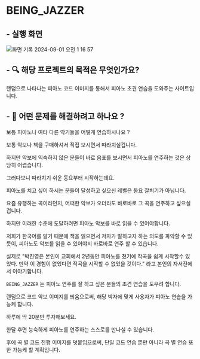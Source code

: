 # BEING_JAZZER

## - 실행 화면

![화면 기록 2024-09-01 오전 1 16 57](https://github.com/user-attachments/assets/e9ecde2d-348d-4422-b202-17a53102f5df)

## - 🔍 해당 프로젝트의 목적은 무엇인가요?

랜덤으로 나타나는 피아노 코드 이미지를 통해서 피아노 초견 연습을 도와주는 사이트입니다.

## - 🤔 어떤 문제를 해결하려고 하나요 ?

보통 피아노나 여타 다른 악기들을 어떻게 연습하시나요 ?

보통 악보나 책을 구매하셔서 직접 보시면서 따라치실겁니다.

하지만 악보에 익숙하지 않은 분들이 바로 음표를 보시면서 피아노를 연주하는 것은 상당히 어렵습니다.

그러다보니 따라치기 쉬운 동요부터 시작하는데요.

피아노를 치고 싶어 하시는 분들이 달성하고 싶으신 레벨은 동요 잘치기가 아닙니다.

요즘 유행하는 곡이라던지, 어떠한 악보가 오더라도 바로바로 그 곡을 연주하고 싶으실겁니다.

하지만 이러한 수준에 도달하려면 피아노 악보를 바로 읽을 수 있어야합니다.

저희가 한국어를 알기 때문에 책을 읽으면서 저자가 말하고자 하는 의도를 파악할 수 있듯이, 피아노도 악보를 읽을 수 있어야지 바로바로 연주 할 수 있습니다.

실제로 "박진영은 본인이 교회에서 2년동안 피아노를 쳤기에 작곡을 쉽게 시작할수 있었다. 만약 이 경험이 없었다면 작곡을 시작할 수 없었을 것이다." 라고 본인의 자서전에서 이야기합니다.

`BEING_JAZZER` 는 피아노 연주를 잘 하고 싶은 분들의 초견 연습을 도우려 합니다.

랜덤으로 코드 악보 이미지를 띄움으로써, 해당 박자에 맞게 사용자가 피아노 연습을 가능케 합니다.

하루에 딱 20분만 투자해보세요.

한달 후면 능숙하게 피아노를 연주하는 스스로를 만나실 수 있습니다.

후에 곡 별 코드 진행 이미지를 덧붙임으로써, 단일 코드 연습 뿐만 아니라 곡 별 연습 또한 가능케 할 계획입니다.
